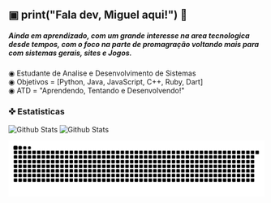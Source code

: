 ## ▣ print("Fala dev, Miguel aqui!") 👋

##### Ainda em aprendizado, com um grande interesse na area tecnologica desde tempos, com o foco na parte de promagração voltando mais para com sistemas gerais, sites e Jogos.  

◉ Estudante de Analise e Desenvolvimento de Sistemas <br>
◉ Objetivos = [Python, Java, JavaScript, C++, Ruby, Dart] <br>
◉ ATD = "Aprendendo, Tentando e Desenvolvendo!" 


### ✜ Estatisticas
<p>
  <img
    alt = "Github Stats"]
    height = "200"
    src = "https://github-readme-stats.vercel.app/api?username=MiguelMHNQ&show_icons=true&theme=radical&include_all_commits=true&locale=pt-br" 
  />
  <img
    alt = "Github Stats"
    height = "200"
    src = "https://github-readme-stats.vercel.app/api/top-langs/?username=anuraghazra&include_all_commits=true&theme=radical&layout=compact"
  />
</p>
<picture align = "center">
  <source media = "(prefers-color-scheme: dark)" srcset="https://raw.githubusercontent.com/HavilahSantosP/HavilahSantosP/output/github-contribution-grid-snake-dark.svg">
  <source media = "(prefers-color-scheme: light)" srcset="https://raw.githubusercontent.com/HavilahSantosP/HavilahSantosP/output/github-contribution-grid-snake-dark.svg">
  <img 
    align = "left"
    alt = "github contribution grid snake animation" 
    src = "https://raw.githubusercontent.com/MiguelMHNQ/MiguelMHNQ/output/github-contribution-grid-snake.svg">
</picture>
